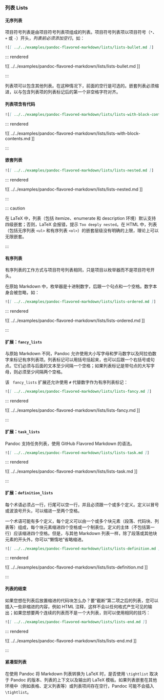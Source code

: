 ### 列表 Lists

#### 无序列表

项目符号列表是由项目符号列表项组成的列表。项目符号列表项以项目符号（`*`、`+` 或 `-`）开头，*列表前必须添加空行*。如：

```markdown
![[ ../../examples/pandoc-flavored-markdown/lists/lists-bullet.md ]]
```

::: rendered

![[ ../../examples/pandoc-flavored-markdown/lists/lists-bullet.md ]]

:::

列表项可以包含其他列表。在这种情况下，前面的空行是可选的。嵌套列表必须缩进，以与包含列表项的列表标记后的第一个非空格字符对齐。

#### 列表项含有代码

```markdown
![[ ../../examples/pandoc-flavored-markdown/lists/lists-with-block-contents.md ]]
```

::: rendered

![[ ../../examples/pandoc-flavored-markdown/lists/lists-with-block-contents.md ]]

:::

#### 嵌套列表

```markdown
![[ ../../examples/pandoc-flavored-markdown/lists/lists-nested.md ]]
```

::: rendered

![[ ../../examples/pandoc-flavored-markdown/lists/lists-nested.md ]]

:::

::: caution

在 LaTeX 中，列表（包括 itemize、enumerate 和 description 环境）默认支持 四级嵌套；否则，LaTeX 会报错，提示 `Too deeply nested`。在 HTML 中，列表（包括无序列表 `<ul>` 和有序列表 `<ol>`）的嵌套层级没有明确的上限，理论上可以无限嵌套。

:::

#### 有序列表

有序列表的工作方式与项目符号列表相同，只是项目以枚举器而不是项目符号开头。

在原始 Markdown 中，枚举器是十进制数字，后跟一个句点和一个空格。数字本身会被忽略，如：

```markdown
![[ ../../examples/pandoc-flavored-markdown/lists/lists-ordered.md ]]
```

::: rendered

![[ ../../examples/pandoc-flavored-markdown/lists/lists-ordered.md ]]

:::

#### 扩展：`fancy_lists`

与原始 Markdown 不同，Pandoc 允许使用大小写字母和罗马数字以及阿拉伯数字来标记有序列表项。列表标记可以用括号括起来，也可以后跟一个右括号或句点。它们必须与后面的文本至少间隔一个空格；如果列表标记是带句点的大写字母，则必须至少间隔两个空格。

该 ` fancy_lists` 扩展还允许使用 `#` 代替数字作为有序列表标记：

```markdown
![[ ../../examples/pandoc-flavored-markdown/lists/lists-fancy.md ]]
```

::: rendered

![[ ../../examples/pandoc-flavored-markdown/lists/lists-fancy.md ]]

:::

#### 扩展：`task_lists`

Pandoc 支持任务列表，使用 GitHub Flavored Markdown 的语法。

```markdown
![[ ../../examples/pandoc-flavored-markdown/lists/lists-task.md ]]
```

::: rendered

![[ ../../examples/pandoc-flavored-markdown/lists/lists-task.md ]]

:::

#### 扩展：`definition_lists`

每个术语必须占一行，行尾可以空一行，并且必须跟一个或多个定义。定义以冒号或波浪号开头，可以缩进一至两个空格。

一个术语可能有多个定义，每个定义可以由一个或多个块元素（段落、代码块、列表等）组成，每个块元素缩进四个空格或一个制表位。定义的主体（不包括第一行）应该缩进四个空格。但是，与其他 Markdown 列表一样，除了段落或其他块元素的开头外，你可以“懒惰地”省略缩进。

```markdown
![[ ../../examples/pandoc-flavored-markdown/lists/lists-definition.md ]]
```

::: rendered

![[ ../../examples/pandoc-flavored-markdown/lists/lists-definition.md ]]

:::

#### 列表的结束

如果您想在列表后放置缩进的代码块怎么办？要“截断”第二项之后的列表，您可以插入一些非缩进的内容，例如 HTML 注释，这样不会以任何格式产生可见的输出；如果您想要两个连续的列表而不是一个大列表，则可以使用相同的技巧：

```markdown
![[ ../../examples/pandoc-flavored-markdown/lists/lists-end.md ]]
```

::: rendered

![[ ../../examples/pandoc-flavored-markdown/lists/lists-end.md ]]

:::

#### 紧凑型列表

在使用 Pandoc 将 Markdown 列表转换为 LaTeX 时，是否使用 `\tightlist` 取决于 Pandoc 的版本、列表的上下文以及输出的 LaTeX 模板。如果列表嵌套在其他环境中（例如表格、定义列表等）或列表项间存在空行，Pandoc 可能不会插入 `\tightlist`。
